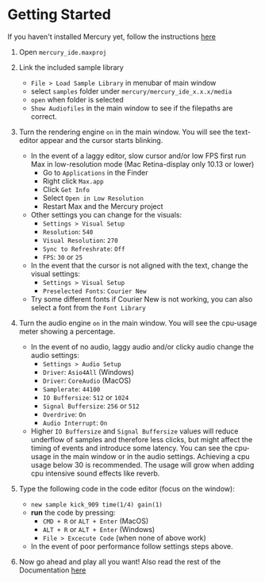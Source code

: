 # Getting Started

If you haven't installed Mercury yet, follow the instructions [here](../README.md#install)

1. Open `mercury_ide.maxproj`

2. Link the included sample library 
	- `File > Load Sample Library` in menubar of main window
	- select `samples` folder under `mercury/mercury_ide_x.x.x/media`
	- `open` when folder is selected
	- `Show Audiofiles` in the main window to see if the filepaths are correct.

3. Turn the rendering engine `on` in the main window. You will see the text-editor appear and the cursor starts blinking.
	- In the event of a laggy editor, slow cursor and/or low FPS first run Max in low-resolution mode (Mac Retina-display only 10.13 or lower)
		- Go to `Applications` in the Finder
		- Right click `Max.app`
		- Click `Get Info`
		- Select `Open in Low Resolution`
		- Restart Max and the Mercury project
	- Other settings you can change for the visuals:
		- `Settings > Visual Setup`
		- `Resolution`: `540`
		- `Visual Resolution`: `270`
		- `Sync to Refreshrate`: `Off`
		- `FPS`: `30` or `25`
	- In the event that the cursor is not aligned with the text, change the visual settings:
		- `Settings > Visual Setup`
		- `Preselected Fonts`: `Courier New`
	- Try some different fonts if Courier New is not working, you can also select a font from the `Font Library`

4. Turn the audio engine `on` in the main window. You will see the cpu-usage meter showing a percentage.
	- In the event of no audio, laggy audio and/or clicky audio change the audio settings:
		- `Settings > Audio Setup`
		- `Driver`: `Asio4All` (Windows)
		- `Driver`: `CoreAudio` (MacOS)
		- `Samplerate`: `44100`
		- `IO Buffersize`: `512` or `1024`
		- `Signal Buffersize`: `256` or `512`
		- `Overdrive`: `On`
		- `Audio Interrupt`: `On`
	- Higher `IO Buffersize` and `Signal Buffersize` values will reduce underflow of samples and therefore less clicks, but might affect the timing of events and introduce some latency. You can see the cpu-usage in the main window or in the audio settings. Achieving a cpu usage below 30 is recommended. The usage will grow when adding cpu intensive sound effects like reverb.

5. Type the following code in the code editor (focus on the window):
	- `new sample kick_909 time(1/4) gain(1)`
	- **run** the code by pressing:
		- `CMD + R` or `ALT + Enter` (MacOS)
		- `ALT + R` or `ALT + Enter` (Windows)
		- `File > Excecute Code` (when none of above work)
	- In the event of poor performance follow settings steps above.

6. Now go ahead and play all you want! Also read the rest of the Documentation [here](./README.md)
